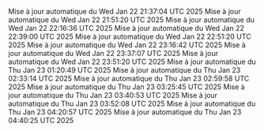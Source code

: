 Mise à jour automatique du Wed Jan 22 21:37:04 UTC 2025
Mise à jour automatique du Wed Jan 22 21:51:20 UTC 2025
Mise à jour automatique du Wed Jan 22 22:16:36 UTC 2025
Mise à jour automatique du Wed Jan 22 22:39:00 UTC 2025
Mise à jour automatique du Wed Jan 22 22:51:20 UTC 2025
Mise à jour automatique du Wed Jan 22 23:16:42 UTC 2025
Mise à jour automatique du Wed Jan 22 23:37:07 UTC 2025
Mise à jour automatique du Wed Jan 22 23:51:20 UTC 2025
Mise à jour automatique du Thu Jan 23 01:20:49 UTC 2025
Mise à jour automatique du Thu Jan 23 02:33:14 UTC 2025
Mise à jour automatique du Thu Jan 23 02:59:58 UTC 2025
Mise à jour automatique du Thu Jan 23 03:25:45 UTC 2025
Mise à jour automatique du Thu Jan 23 03:40:53 UTC 2025
Mise à jour automatique du Thu Jan 23 03:52:08 UTC 2025
Mise à jour automatique du Thu Jan 23 04:20:57 UTC 2025
Mise à jour automatique du Thu Jan 23 04:40:25 UTC 2025
